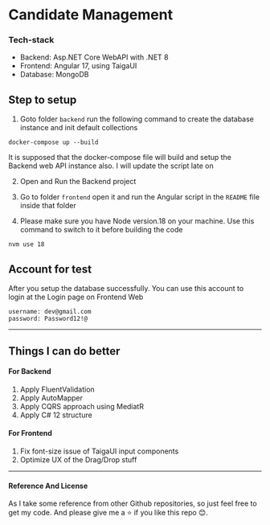 # Candidate Management

### Tech-stack
- Backend: Asp.NET Core WebAPI with .NET 8
- Frontend: Angular 17, using TaigaUI
- Database: MongoDB

## Step to setup
1. Goto folder `backend` run the following command to create the database instance and init default collections
```
docker-compose up --build
```

It is supposed that the docker-compose file will build and setup the Backend web API instance also. I will update the script late on

2. Open and Run the Backend project

3. Go to folder `frontend` open it and run the  Angular script in the `README` file inside that folder
4. Please make sure you have Node version.18 on your machine. Use this command to switch to it before building the code
```
nvm use 18
```

## Account for test
After you setup the database successfully. You can use this account to login at the Login page on Frontend Web
```
username: dev@gmail.com
password: Password12!@
```

--------------------------------
## Things I can do better
#### For Backend
1. Apply FluentValidation
2. Apply AutoMapper
3. Apply CQRS approach using MediatR
4. Apply C# 12 structure
   
#### For Frontend
1. Fix font-size issue of TaigaUI input components
2. Optimize UX of the Drag/Drop stuff


---
#### Reference And License
As I take some reference from other Github repositories, so just feel free to get my code.
And please give me a ⭐ if you like this repo 😊. 

